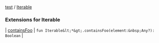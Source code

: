 [test](test/index) / [Iterable](test/-iterable/index)


### Extensions for Iterable


| [containsFoo](test/-iterable/contains-foo) | `fun Iterable&lt;*&gt;.containsFoo(element:&nbsp;Any?): Boolean` |

